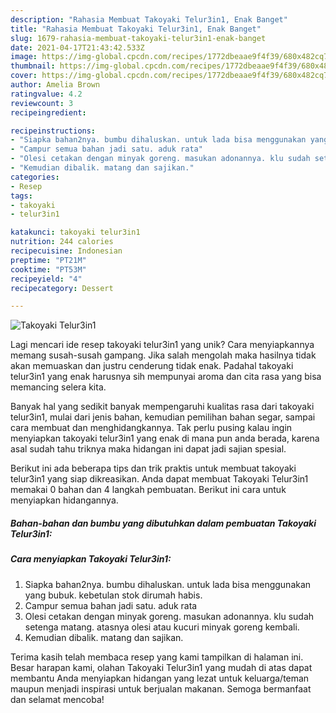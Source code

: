 ```yaml
---
description: "Rahasia Membuat Takoyaki Telur3in1, Enak Banget"
title: "Rahasia Membuat Takoyaki Telur3in1, Enak Banget"
slug: 1679-rahasia-membuat-takoyaki-telur3in1-enak-banget
date: 2021-04-17T21:43:42.533Z
image: https://img-global.cpcdn.com/recipes/1772dbeaae9f4f39/680x482cq70/takoyaki-telur3in1-foto-resep-utama.jpg
thumbnail: https://img-global.cpcdn.com/recipes/1772dbeaae9f4f39/680x482cq70/takoyaki-telur3in1-foto-resep-utama.jpg
cover: https://img-global.cpcdn.com/recipes/1772dbeaae9f4f39/680x482cq70/takoyaki-telur3in1-foto-resep-utama.jpg
author: Amelia Brown
ratingvalue: 4.2
reviewcount: 3
recipeingredient:

recipeinstructions:
- "Siapka bahan2nya. bumbu dihaluskan. untuk lada bisa menggunakan yang bubuk. kebetulan stok dirumah habis."
- "Campur semua bahan jadi satu. aduk rata"
- "Olesi cetakan dengan minyak goreng. masukan adonannya. klu sudah setenga matang. atasnya olesi atau kucuri minyak goreng kembali."
- "Kemudian dibalik. matang dan sajikan."
categories:
- Resep
tags:
- takoyaki
- telur3in1

katakunci: takoyaki telur3in1 
nutrition: 244 calories
recipecuisine: Indonesian
preptime: "PT21M"
cooktime: "PT53M"
recipeyield: "4"
recipecategory: Dessert

---
```



![Takoyaki Telur3in1](https://img-global.cpcdn.com/recipes/1772dbeaae9f4f39/680x482cq70/takoyaki-telur3in1-foto-resep-utama.jpg)

Lagi mencari ide resep takoyaki telur3in1 yang unik? Cara menyiapkannya memang susah-susah gampang. Jika salah mengolah maka hasilnya tidak akan memuaskan dan justru cenderung tidak enak. Padahal takoyaki telur3in1 yang enak harusnya sih mempunyai aroma dan cita rasa yang bisa memancing selera kita.

Banyak hal yang sedikit banyak mempengaruhi kualitas rasa dari takoyaki telur3in1, mulai dari jenis bahan, kemudian pemilihan bahan segar, sampai cara membuat dan menghidangkannya. Tak perlu pusing kalau ingin menyiapkan takoyaki telur3in1 yang enak di mana pun anda berada, karena asal sudah tahu triknya maka hidangan ini dapat jadi sajian spesial.




Berikut ini ada beberapa tips dan trik praktis untuk membuat takoyaki telur3in1 yang siap dikreasikan. Anda dapat membuat Takoyaki Telur3in1 memakai 0 bahan dan 4 langkah pembuatan. Berikut ini cara untuk menyiapkan hidangannya.

<!--inarticleads1-->

##### Bahan-bahan dan bumbu yang dibutuhkan dalam pembuatan Takoyaki Telur3in1:





<!--inarticleads2-->

##### Cara menyiapkan Takoyaki Telur3in1:

1. Siapka bahan2nya. bumbu dihaluskan. untuk lada bisa menggunakan yang bubuk. kebetulan stok dirumah habis.
1. Campur semua bahan jadi satu. aduk rata
1. Olesi cetakan dengan minyak goreng. masukan adonannya. klu sudah setenga matang. atasnya olesi atau kucuri minyak goreng kembali.
1. Kemudian dibalik. matang dan sajikan.




Terima kasih telah membaca resep yang kami tampilkan di halaman ini. Besar harapan kami, olahan Takoyaki Telur3in1 yang mudah di atas dapat membantu Anda menyiapkan hidangan yang lezat untuk keluarga/teman maupun menjadi inspirasi untuk berjualan makanan. Semoga bermanfaat dan selamat mencoba!
